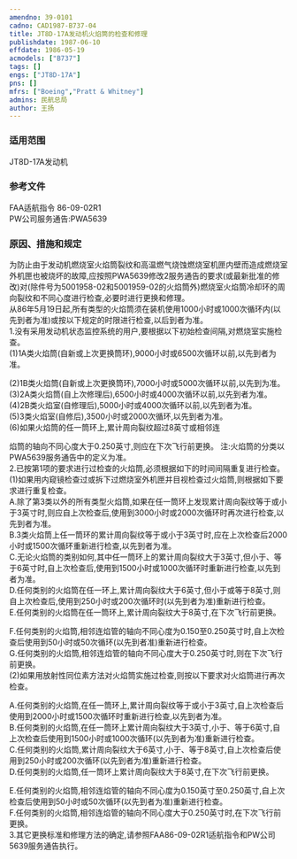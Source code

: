 ```yaml
---
amendno: 39-0101  
cadno: CAD1987-B737-04  
title: JT8D-17A发动机火焰筒的检查和修理  
publishdate: 1987-06-10  
effdate: 1986-05-19  
acmodels: ["B737"]  
tags: []  
engs: ["JT8D-17A"]  
pns: []  
mfrs: ["Boeing","Pratt & Whitney"]  
admins: 民航总局  
author: 王扬  
---
```

  
### 适用范围  
JT8D-17A发动机  
  
<!--more-->  
### 参考文件  
  FAA适航指令 86-09-02R1  
  PW公司服务通告:PWA5639  
  
### 原因、措施和规定  

  为防止由于发动机燃烧室火焰筒裂纹和高温燃气烧蚀燃烧室机匣内壁而造成燃烧室外机匣也被烧坏的故障,应按照PWA5639修改2服务通告的要求(或最新批准的修改)对(除件号为5001958-02和5001959-02的火焰筒外)燃烧室火焰筒冷却环的周向裂纹和不同心度进行检查,必要时进行更换和修理。  
  从86年5月19日起,所有类型的火焰筒须在装机使用1000小时或1000次循环内(以先到者为准)或按以下规定的时限进行检查,以后到者为准。  
  1.没有采用发动机状态监控系统的用户,要根据以下初始检查间隔,对燃烧室实施检查。  
  (1)1A类火焰筒(自新或上次更换筒环),9000小时或6500次循环以前,以先到者为准。  
  
  (2)1B类火焰筒(自新或上次更换筒环),7000小时或5000次循环以前,以先到为准。  
  (3)2A类火焰筒(自上次修理后),6500小时或4000次循环以前,以先到者为准。  
  (4)2B类火焰室(自修理后),5000小时或4000次循环以前,以先到者为准。  
  (5)3类火焰室(自修后),3500小时或2000次循环,以先到者为准。  
  (6)如果火焰筒的任一筒环上,累计周向裂纹超过8英寸或相邻连  
  
焰筒的轴向不同心度大于0.250英寸,则应在下次飞行前更换。 注:火焰筒的分类以PWA5639服务通告中的定义为准。  
  2.已按第1项的要求进行过检查的火焰筒,必须根据如下的时间间隔重复进行检查。  
(1)如果用内窥镜检查过或拆下过燃烧室外机匣并目视检查过火焰筒,则根据如下要求进行重复检查。  
  A.除了第3类以外的所有类型火焰筒,如果在任一筒环上发现累计周向裂纹等于或小于3英寸时,则应自上次检查后,使用到3000小时或2000次循环时再次进行检查,以先到者为准。  
  B.3类火焰筒上任一筒环的累计周向裂纹等于或小于3英寸时,应在上次检查后2000小时或1500次循环重新进行检查,以先到者为准。  
  C.无论火焰筒的类别如何,其中任一筒环上的累计周向裂纹大于3英寸,但小于、等于6英寸时,自上次检查后,使用到1500小时或1000次循环时重新进行检查,以先到者为准。  
  D.任何类别的火焰筒在任一环上,累计周向裂纹大于6英寸,但小于或等于8英寸,则自上次检查后,使用到250小时或200次循环时(以先到者为准)重新进行检查。  
  E.任何类别的火焰筒在任一筒环上,累计周向裂纹大于8英寸,在下次飞行前更换。  
  
  F.任何类别的火焰筒,相邻连焰管的轴向不同心度为0.150至0.250英寸时,自上次检查后使用到50小时或50次循环(以先到者准)重新进行检查。  
  G.任何类别的火焰筒,相邻连焰管的轴向不同心度大于0.250英寸时,则在下次飞行前更换。  
  (2)如果用放射性同位素方法对火焰筒实施过检查,则按以下要求对火焰筒进行再次检查。  
  
  A.任何类别的火焰筒,在任一筒环上,累计周向裂纹等于或小于3英寸,自上次检查后使用到2000小时或1500次循环时重新进行检查,以先到者为准。  
  B.任何类别的火焰筒,在任一筒环上累计周向裂纹大于3英寸,小于、等于6英寸,自上次检查后使用到1500小时或1000次循环(以先到者为准)重新进行检查。  
  C.任何类别的火焰筒,累计周向裂纹大于6英寸,小于、等于8英寸,自上次检查后使用到250小时或200次循环(以先到者为准)重新进行检查。  
  D.任何类别的火焰筒,任一筒环上累计周向裂纹大于8英寸,在下次飞行前更换。  
  
  E.任何类别的火焰筒,相邻连焰管的轴向不同心度为0.150英寸至0.250英寸,自上次检查后使用到50小时或50次循环(以先到者为准)重新进行检查。  
  F.任何类别的火焰筒,相邻连焰管的轴向不同心度大于0.250英寸时,在下次飞行前更换。  
  3.其它更换标准和修理方法的确定,请参照FAA86-09-02R1适航指令和PW公司5639服务通告执行。  
